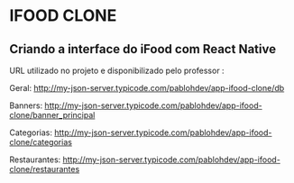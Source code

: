 # IFOOD CLONE

## Criando a interface do iFood com React Native

URL utilizado no projeto e disponibilizado pelo professor :

 Geral: http://my-json-server.typicode.com/pablohdev/app-ifood-clone/db 
 
 Banners: http://my-json-server.typicode.com/pablohdev/app-ifood-clone/banner_principal
 
 Categorias: http://my-json-server.typicode.com/pablohdev/app-ifood-clone/categorias
 
 Restaurantes: http://my-json-server.typicode.com/pablohdev/app-ifood-clone/restaurantes
 
 
